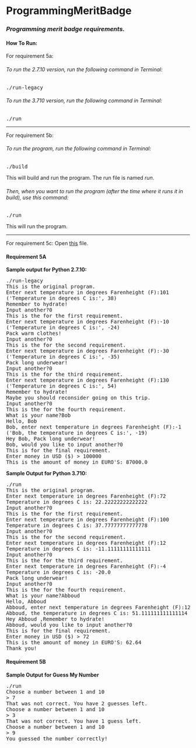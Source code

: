 # ProgrammingMeritBadge
### _Programming merit badge requirements._

#### How To Run:
For requirement 5a:


###### To run the 2.7.10 version, run the following command in Terminal:
<pre>./run-legacy</pre>
###### To run the 3.710 version, run the following command in Terminal:
<pre>./run</pre>


<hr />


For requirement 5b:

###### To run the program, run the following command in Terminal:
<pre>./build</pre>
This will build and run the program. The run file is named _run_.
###### Then, when you want to run the program (after the time where it runs it in _build_), use this command:
<pre>./run</pre>
This will run the program.

<hr />

For requirement 5c:
Open [this](/Web/index.html) file.

#### Requirement 5A
__Sample output for Python 2.7.10:__

<pre>
./run-legacy
This is the original program.
Enter next temperature in degrees Farenheight (F):101
('Temperature in degrees C is:', 38)
Remember to hydrate!
Input another?0
This is the for the first requirement.
Enter next temperature in degrees Farenheight (F):-10
('Temperature in degrees C is:', -24)
Pack warm clothes!
Input another?0
This is the for the second requirement.
Enter next temperature in degrees Farenheight (F):-30
('Temperature in degrees C is:', -35)
Pack long underwear!
Input another?0
This is the for the third requirement.
Enter next temperature in degrees Farenheight (F):130
('Temperature in degrees C is:', 54)
Remember to hydrate!
Maybe you should reconsider going on this trip.
Input another?0
This is the for the fourth requirement.
What is your name?Bob
Hello, Bob
Bob, enter next temperature in degrees Farenheight (F):-1
('Bob, the temperature in degrees C is:', -19)
Hey Bob, Pack long underwear!
Bob, would you like to input another?0
This is for the final requirement.
Enter money in USD ($) > 100000
This is the amount of money in EURO'S: 87000.0
</pre>

__Sample Output for Python 3.710:__
<pre>
./run
This is the original program.
Enter next temperature in degrees Farenheight (F):72
Temperature in degrees C is: 22.22222222222222
Input another?0
This is the for the first requirement.
Enter next temperature in degrees Farenheight (F):100
Temperature in degrees C is: 37.77777777777778
Input another?0
This is the for the second requirement.
Enter next temperature in degrees Farenheight (F):12  
Temperature in degrees C is: -11.11111111111111
Input another?0
This is the for the third requirement.
Enter next temperature in degrees Farenheight (F):-4
Temperature in degrees C is: -20.0
Pack long underwear!
Input another?0
This is the for the fourth requirement.
What is your name?Abboud
Hello, Abboud
Abboud, enter next temperature in degrees Farenheight (F):124   
Abboud, the temperature in degrees C is: 51.111111111111114
Hey Abboud ,Remember to hydrate!
Abboud, would you like to input another?0
This is for the final requirement.
Enter money in USD ($) > 72                               
This is the amount of money in EURO'S: 62.64
Thank you!
</pre>

#### Requirement 5B
__Sample Output for Guess My Number__
<pre>
./run
Choose a number between 1 and 10
&gt; 7
That was not correct. You have 2 guesses left.
Choose a number between 1 and 10
&gt; 3
That was not correct. You have 1 guess left.
Choose a number between 1 and 10
&gt; 9
You guessed the number correctly!
</pre>
